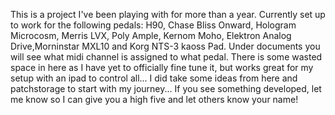 This is a project I've been playing with for more than a year. Currently set up to work for the following pedals: H90, Chase Bliss Onward,
Hologram Microcosm, Merris LVX, Poly Ample, Kernom Moho, Elektron Analog Drive,Morninstar MXL10 and Korg NTS-3 kaoss Pad.  Under documents you will see what
midi channel is assigned to what pedal.  There is some wasted space in here as I have yet to officially fine tune it, but works great for 
my setup with an ipad to control all...  I did take some ideas from here and patchstorage to start with my journey... If you see something
developed, let me know so I can give you a high five and let others know your name!
